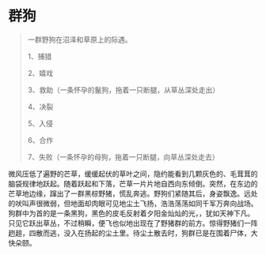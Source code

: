 # 群狗

> 一群野狗在沼泽和草原上的际遇。
>
> 1、捕猎
>
> 2、嬉戏
>
> 3、救助（一条怀孕的鬣狗，拖着一只断腿，从草丛深处走出）
>
> 4、决裂
>
> 5、入侵
>
> 6、合作
>
> 7、失败（一条怀孕的母狗，拖着一只断腿，向草丛深处走去）

微风压低了遍野的芒草，缓缓起伏的草叶之间，隐约能看到几颗灰色的、毛茸茸的脑袋规律地跃起。随着跃起和下落，芒草一片片地自西向东倾倒。突然，在东边的芒草地边缘，蹿出了一群黑棕野猪，慌乱奔逃。野狗们紧随其后，身姿飘逸。远处的吠叫声很微弱，但地面却肉眼可见地尘土飞扬，浩浩荡荡如同千军万奔向战场。狗群中为首的是一条黑狗，黑色的皮毛反射着夕阳金灿灿的光，，犹如天神下凡。只见它跃出草丛，不过稍瞬，便飞也似地出现在了野猪群的前方。惊得野猪们一阵趔趄，四散而逃，没入在扬起的尘土里。待尘土散去时，狗群已是在围着尸体，大快朵颐。

